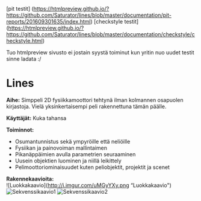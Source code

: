 [pit testit] (https://htmlpreview.github.io/?https://github.com/Saturator/lines/blob/master/documentation/pit-reports/201609301635/index.html)
[checkstyle testit] (https://htmlpreview.github.io/?https://github.com/Saturator/lines/blob/master/documentation/checkstyle/checkstyle.html)

Tuo htmlpreview sivusto ei jostain syystä toiminut kun yritin nuo uudet testit sinne ladata :/

# Lines

**Aihe:** Simppeli 2D fysiikkamoottori tehtynä ilman kolmannen osapuolen kirjastoja. Vielä yksinkertaisempi peli rakennettuna tämän päälle.

**Käyttäjät:** Kuka tahansa

**Toiminnot:** 
* Osumantunnistus sekä ympyröille että neliöille
* Fysiikan ja painovoiman mallintaimen
* Pikanäppäimien avulla parametrien seuraaminen
* Uusein objektien luominen ja niillä leikittely
* Pelimoottoriominaisuudet kuten peliobjektit, projektit ja scenet
    
**Rakennekaavioita:**<br/>
![Luokkakaavio](http://i.imgur.com/uMGyYXy.png “Luokkakaavio")
![Sekvenssikaavio1](http://i.imgur.com/JdiiCMO.png "Sekvenssi1")
![Sekvenssikaavio2](http://i.imgur.com/zUOpzWl.png "Sekvenssi2")
